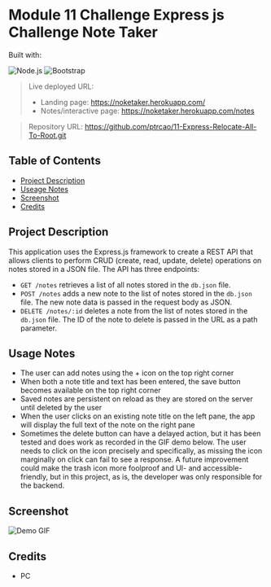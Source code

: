 # Module 11 Challenge Express js Challenge Note Taker

  Built with:

  ![Node.js](https://img.shields.io/badge/Node.js-43853D?style=for-the-badge&logo=node.js&logoColor=white) ![Bootstrap](https://img.shields.io/badge/Bootstrap-563D7C?style=for-the-badge&logo=bootstrap&logoColor=white)

> Live deployed URL: 
> - Landing page: https://noketaker.herokuapp.com/
> - Notes/interactive page: https://noketaker.herokuapp.com/notes

> Repository URL: https://github.com/ptrcao/11-Express-Relocate-All-To-Root.git

## Table of Contents

- [Project Description](#project-description)
- [Useage Notes](#usage-notes)
- [Screenshot](#screenshot)
- [Credits](#credits)

## Project Description
This application uses the Express.js framework to create a REST API that allows clients to perform CRUD (create, read, update, delete) operations on notes stored in a JSON file. The API has three endpoints:

- `GET /notes` retrieves a list of all notes stored in the `db.json` file.
- `POST /notes` adds a new note to the list of notes stored in the `db.json` file. The new note data is passed in the request body as JSON.
- `DELETE /notes/:id` deletes a note from the list of notes stored in the `db.json` file. The ID of the note to delete is passed in the URL as a path parameter.

## Usage Notes
- The user can add notes using the + icon on the top right corner
- When both a note title and text has been entered, the save button becomes available on the top right corner
- Saved notes are persistent on reload as they are stored on the server until deleted by the user
- When the user clicks on an existing note title on the left pane, the app will display the full text of the note on the right pane
- Sometimes the delete button can have a delayed action, but it has been tested and does work as recorded in the GIF demo below.  The user needs to click on the icon precisely and specifically, as missing the icon marginally on click can fail to see a response.  A future improvement could make the trash icon more foolproof and UI- and accessible-friendly, but in this project, as is, the developer was only responsible for the backend.

## Screenshot

![Demo GIF](assets/Note%20Taker%20Demo.gif)

## Credits
- PC
